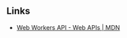 
## Links
- [Web Workers API - Web APIs | MDN](https://developer.mozilla.org/en-US/docs/Web/API/Web_Workers_API)